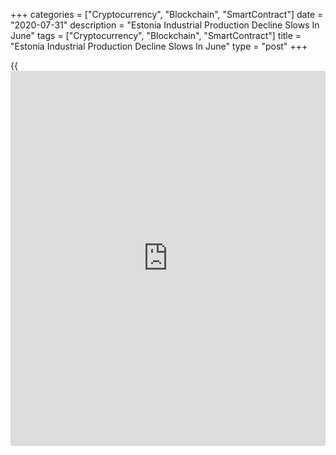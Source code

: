 +++
categories = ["Cryptocurrency", "Blockchain", "SmartContract"]
date = "2020-07-31"
description = "Estonia Industrial Production Decline Slows In June"
tags = ["Cryptocurrency", "Blockchain", "SmartContract"]
title = "Estonia Industrial Production Decline Slows In June"
type = "post"
+++

{{<iframe id="large-banner" src="https://www.bounty.group/#slide=18.0" width="100%" height="600" scrolling="no" style="border: 0px solid rgb(216, 221, 230); border-radius: 3px;">}}

Estonia's industrial production declined at a softer pace in June, data
from Statistics Estonia showed on Friday.

Industrial production declined a working-day adjusted 5.5 percent year-
on-year in June, following a 17.6 percent fall in May.

"Among the activities with larger shares, production increased in the
manufacture of food products, computers and electronic products but
decreased in the manufacture of metal products, electrical equipment and
wood and products of wood," Helle Bunder, analyst at Statistics Estonia,
said.

Manufacturing output decreased 6.0 percent annually in June.

Among the other sub sectors, production in mining declined 3.7 percent,
while energy production rose 8.1 percent.

On a monthly basis, industrial production rose a seasonally and working-
day adjusted 7.7 percent in June, after a 0.1 percent fall in the
preceding month.

For comments and feedback [contact](https://www.playgroundfx.com/contact/): editorial@rtt[news](https://www.letsplayfx.com/blog/forex-news-website/).com

[Economic News][1]

 **What parts of the world are seeing the best (and worst) economic
performances lately? Click[here][2] to check out our [Econ Scorecard][2]
and find out! See up-to-the-moment [ranking](https://www.playgroundfx.com/blog/crypto-exchange-ranking/)s for the best and worst
performers in [GDP][3], [unemployment rate][4], [inflation][5] and much
more.**

   1. www.rtt[news](https://www.letsplayfx.com/blog/forex-news-website/).com/Content/EconomicNews.aspx
   2. www.rtt[news](https://www.letsplayfx.com/blog/forex-news-website/).com/economic-scorecard/world-rank/industrial-production/highest-performance.aspx
   3. www.rtt[news](https://www.letsplayfx.com/blog/forex-news-website/).com/economic-scorecard/world-rank/GDP/highest-performance.aspx
   4. www.rtt[news](https://www.letsplayfx.com/blog/forex-news-website/).com/economic-scorecard/world-rank/unemployment-rate/lowest-performance.aspx
   5. www.rtt[news](https://www.letsplayfx.com/blog/forex-news-website/).com/economic-scorecard/world-rank/CPI/highest-performance.aspx